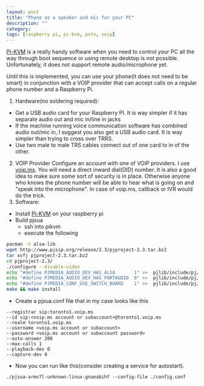 ```yaml
---
layout: post
title: "Phone as a speaker and mic for your PC"
description: ""
category:
tags: [raspberry pi, pi-kvm, pstn, voip]
---
```


[Pi-KVM](https://pikvm.org/) is a really handy software when you need to control your PC all the way through boot sequence or using remote desktop is not possible. Unfortunately, it does not support remote audio/microphone yet.

Until this is implemented, you can use your phone(it does not need to be smart) in conjunction with a VOIP provider that can accept calls on a regular phone number and a Raspberry Pi.
1. Hardware(no soldering required):
* Get a USB audio card for your Raspberry PI. It is way simpler if it has separate audio out and mic in/line in jacks
*  If the machine running voice communication software has combined audio out/mic in, I suggest you also get a USB audio card. It is way simpler than trying to cross over TRRS.
*  Use two male to male TRS cables connect out of one card to in of the other.
2. VOIP Provider
Configure an account with one of VOIP providers. I use [voip.ms](https://voip.ms). You will need a direct inward dial(DID) number. It is also a good idea to make sure some sort of security is in place. Otherwise anyone who knows the phone number will be able to hear what is going on and "speak into the microphone". In case of voip.ms, callback or IVR would do the trick. 
3. Software:
  * Install [Pi-KVM](https://pikvm.org/download.html) on your raspberry pi
  * Build pjsua
      - ssh into pikvm
      - execute the following
```bash
pacman -S alsa-lib
wget http://www.pjsip.org/release/2.3/pjproject-2.3.tar.bz2
tar xvfj pjproject-2.3.tar.bz2
cd pjproject-2.3/
./configure --disable-video
echo "#define PJMEDIA_AUDIO_DEV_HAS_ALSA       1" >>  pjlib/include/pj/config_site.h
echo "#define PJMEDIA_AUDIO_DEV_HAS_PORTAUDIO  0" >>  pjlib/include/pj/config_site.h
echo "#define PJMEDIA_CONF_USE_SWITCH_BOARD    1" >>  pjlib/include/pj/config_site.h
make && make install
```
* Create a pjsua.conf file that in my case looks like this
```
--registrar sip:toronto1.voip.ms
--id sip:<voip.ms account or subaccount>@toronto1.voip.ms
--realm toronto1.voip.ms
--username <voip.ms account or subaccount>
--password <voip.ms account or subaccount password>
--auto-answer 200
--max-calls 1
--playback-dev 0
--capture-dev 0
```
* Now you can run like this(consider creating a service for autostart). 
```
./pjsua-armv7l-unknown-linux-gnueabihf --config-file ./config.conf
```

